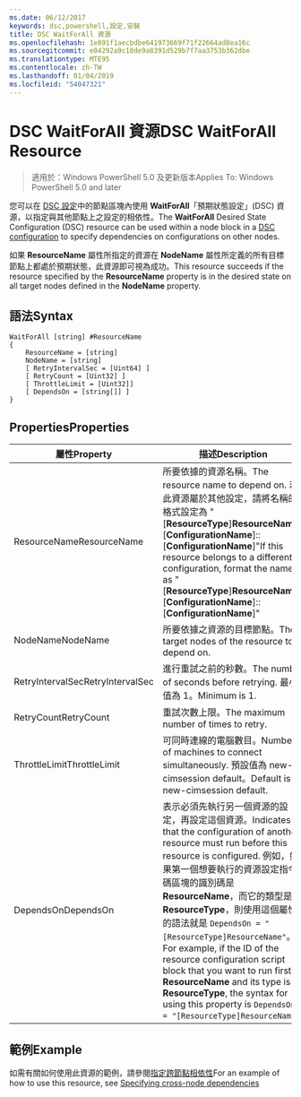 ```yaml
---
ms.date: 06/12/2017
keywords: dsc,powershell,設定,安裝
title: DSC WaitForAll 資源
ms.openlocfilehash: 1e891f1aecbdbe641973669f71f22664ad8ea16c
ms.sourcegitcommit: e04292a9c10de9a8391d529b7f7aa3753b362dbe
ms.translationtype: MTE95
ms.contentlocale: zh-TW
ms.lasthandoff: 01/04/2019
ms.locfileid: "54047321"
---
```

# <a name="dsc-waitforall-resource"></a><span data-ttu-id="470fa-103">DSC WaitForAll 資源</span><span class="sxs-lookup"><span data-stu-id="470fa-103">DSC WaitForAll Resource</span></span>

> <span data-ttu-id="470fa-104">適用於：Windows PowerShell 5.0 及更新版本</span><span class="sxs-lookup"><span data-stu-id="470fa-104">Applies To: Windows PowerShell 5.0 and later</span></span>

<span data-ttu-id="470fa-105">您可以在 [DSC 設定](../../../configurations/configurations.md)中的節點區塊內使用 **WaitForAll**「預期狀態設定」(DSC) 資源，以指定與其他節點上之設定的相依性。</span><span class="sxs-lookup"><span data-stu-id="470fa-105">The **WaitForAll** Desired State Configuration (DSC) resource can be used within a node block in a [DSC configuration](../../../configurations/configurations.md) to specify dependencies on configurations on other nodes.</span></span>

<span data-ttu-id="470fa-106">如果 **ResourceName** 屬性所指定的資源在 **NodeName** 屬性所定義的所有目標節點上都處於預期狀態，此資源即可視為成功。</span><span class="sxs-lookup"><span data-stu-id="470fa-106">This resource succeeds if the resource specified by the **ResourceName** property is in the desired state on all target nodes defined in the **NodeName** property.</span></span>

## <a name="syntax"></a><span data-ttu-id="470fa-107">語法</span><span class="sxs-lookup"><span data-stu-id="470fa-107">Syntax</span></span>

```
WaitForAll [string] #ResourceName
{
    ResourceName = [string]
    NodeName = [string]
    [ RetryIntervalSec = [Uint64] ]
    [ RetryCount = [Uint32] ]
    [ ThrottleLimit = [Uint32]]
    [ DependsOn = [string[]] ]
}
```

## <a name="properties"></a><span data-ttu-id="470fa-108">Properties</span><span class="sxs-lookup"><span data-stu-id="470fa-108">Properties</span></span>

|  <span data-ttu-id="470fa-109">屬性</span><span class="sxs-lookup"><span data-stu-id="470fa-109">Property</span></span>  |  <span data-ttu-id="470fa-110">描述</span><span class="sxs-lookup"><span data-stu-id="470fa-110">Description</span></span>   |
|---|---|
| <span data-ttu-id="470fa-111">ResourceName</span><span class="sxs-lookup"><span data-stu-id="470fa-111">ResourceName</span></span>| <span data-ttu-id="470fa-112">所要依據的資源名稱。</span><span class="sxs-lookup"><span data-stu-id="470fa-112">The resource name to depend on.</span></span> <span data-ttu-id="470fa-113">若此資源屬於其他設定，請將名稱的格式設定為 "[__ResourceType__]__ResourceName__::[__ConfigurationName__]::[__ConfigurationName__]"</span><span class="sxs-lookup"><span data-stu-id="470fa-113">If this resource belongs to a different configuration, format the name as "[__ResourceType__]__ResourceName__::[__ConfigurationName__]::[__ConfigurationName__]"</span></span>|
| <span data-ttu-id="470fa-114">NodeName</span><span class="sxs-lookup"><span data-stu-id="470fa-114">NodeName</span></span>| <span data-ttu-id="470fa-115">所要依據之資源的目標節點。</span><span class="sxs-lookup"><span data-stu-id="470fa-115">The target nodes of the resource to depend on.</span></span>|
| <span data-ttu-id="470fa-116">RetryIntervalSec</span><span class="sxs-lookup"><span data-stu-id="470fa-116">RetryIntervalSec</span></span>| <span data-ttu-id="470fa-117">進行重試之前的秒數。</span><span class="sxs-lookup"><span data-stu-id="470fa-117">The number of seconds before retrying.</span></span> <span data-ttu-id="470fa-118">最小值為 1。</span><span class="sxs-lookup"><span data-stu-id="470fa-118">Minimum is 1.</span></span>|
| <span data-ttu-id="470fa-119">RetryCount</span><span class="sxs-lookup"><span data-stu-id="470fa-119">RetryCount</span></span>| <span data-ttu-id="470fa-120">重試次數上限。</span><span class="sxs-lookup"><span data-stu-id="470fa-120">The maximum number of times to retry.</span></span>|
| <span data-ttu-id="470fa-121">ThrottleLimit</span><span class="sxs-lookup"><span data-stu-id="470fa-121">ThrottleLimit</span></span>| <span data-ttu-id="470fa-122">可同時連線的電腦數目。</span><span class="sxs-lookup"><span data-stu-id="470fa-122">Number of machines to connect simultaneously.</span></span> <span data-ttu-id="470fa-123">預設值為 new-cimsession default。</span><span class="sxs-lookup"><span data-stu-id="470fa-123">Default is new-cimsession default.</span></span>|
| <span data-ttu-id="470fa-124">DependsOn</span><span class="sxs-lookup"><span data-stu-id="470fa-124">DependsOn</span></span> | <span data-ttu-id="470fa-125">表示必須先執行另一個資源的設定，再設定這個資源。</span><span class="sxs-lookup"><span data-stu-id="470fa-125">Indicates that the configuration of another resource must run before this resource is configured.</span></span> <span data-ttu-id="470fa-126">例如，如果第一個想要執行的資源設定指令碼區塊的識別碼是 __ResourceName__，而它的類型是 __ResourceType__，則使用這個屬性的語法就是 `DependsOn = "[ResourceType]ResourceName"`。</span><span class="sxs-lookup"><span data-stu-id="470fa-126">For example, if the ID of the resource configuration script block that you want to run first is __ResourceName__ and its type is __ResourceType__, the syntax for using this property is `DependsOn = "[ResourceType]ResourceName"`.</span></span>|

## <a name="example"></a><span data-ttu-id="470fa-127">範例</span><span class="sxs-lookup"><span data-stu-id="470fa-127">Example</span></span>

<span data-ttu-id="470fa-128">如需有關如何使用此資源的範例，請參閱[指定跨節點相依性](../../../configurations/crossNodeDependencies.md)</span><span class="sxs-lookup"><span data-stu-id="470fa-128">For an example of how to use this resource, see [Specifying cross-node dependencies](../../../configurations/crossNodeDependencies.md)</span></span>
